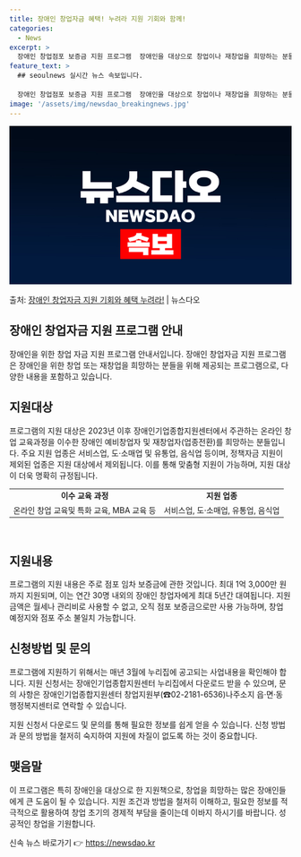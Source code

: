 ```yaml
---
title: 장애인 창업자금 혜택! 누려라 지원 기회와 함께!
categories:
  - News
excerpt: >
  장애인 창업점포 보증금 지원 프로그램  장애인을 대상으로 창업이나 재창업을 희망하는 분들을 위한 매우 유용한…
feature_text: >
  ## seoulnews 실시간 뉴스 속보입니다.

  장애인 창업점포 보증금 지원 프로그램  장애인을 대상으로 창업이나 재창업을 희망하는 분들을 위한 매우 유용한…
image: '/assets/img/newsdao_breakingnews.jpg'
---
```


![뉴스다오 속보](/assets/img/newsdao_breakingnews.jpg)

<p>출처: <a href="https://newsdao.kr/4623" rel="dofollow">장애인 창업자금 지원 기회와 혜택 누려라!</a> | 뉴스다오</p>

<h2 data-ke-size="size26">장애인 창업자금 지원 프로그램 안내</h2>
<p data-ke-size="size16">장애인을 위한 창업 자금 지원 프로그램 안내서입니다. 장애인 창업자금 지원 프로그램은 장애인을 위한 창업 또는 재창업을 희망하는 분들을 위해 제공되는 프로그램으로, 다양한 내용을 포함하고 있습니다.</p>

<h2 data-ke-size="size24">지원대상</h2>
<p data-ke-size="size16">프로그램의 지원 대상은 2023년 이후 장애인기업종합지원센터에서 주관하는 온라인 창업 교육과정을 이수한 장애인 예비창업자 및 재창업자(업종전환)를 희망하는 분들입니다. 주요 지원 업종은 서비스업, 도·소매업 및 유통업, 음식업 등이며, 정책자금 지원이 제외된 업종은 지원 대상에서 제외됩니다. 이를 통해 맞춤형 지원이 가능하며, 지원 대상이 더욱 명확히 규정됩니다.</p>

<table>
	<tr>
		<td style="text-align: center; height: 17px;"><b>이수 교육 과정</b></td>
		<td style="text-align: center; height: 17px;"><b>지원 업종</b></td>
	</tr>
	<tr>
		<td style="text-align: center; height: 17px;">온라인 창업 교육및 특화 교육, MBA 교육 등</td>
		<td style="text-align: center; height: 17px;">서비스업, 도·소매업, 유통업, 음식업</td>
	</tr>
</table>
<p data-ke-size="size16">&nbsp;</p>

<h2 data-ke-size="size24">지원내용</h2>
<p data-ke-size="size16">프로그램의 지원 내용은 주로 점포 임차 보증금에 관한 것입니다. 최대 1억 3,000만 원까지 지원되며, 이는 연간 30명 내외의 장애인 창업자에게 최대 5년간 대여됩니다. 지원 금액은 월세나 관리비로 사용할 수 없고, 오직 점포 보증금으로만 사용 가능하며, 창업 예정지와 점포 주소 불일치 가능합니다.</p>

<h2 data-ke-size="size24">신청방법 및 문의</h2>
<p data-ke-size="size16">프로그램에 지원하기 위해서는 매년 3월에 누리집에 공고되는 사업내용을 확인해야 합니다. 지원 신청서는 장애인기업종합지원센터 누리집에서 다운로드 받을 수 있으며, 문의 사항은 장애인기업종합지원센터 창업지원부(☎02-2181-6536)나주소지 읍·면·동 행정복지센터로 연락할 수 있습니다.</p>

<p data-ke-size="size16">지원 신청서 다운로드 및 문의를 통해 필요한 정보를 쉽게 얻을 수 있습니다. 신청 방법과 문의 방법을 철저히 숙지하여 지원에 차질이 없도록 하는 것이 중요합니다.</p>

<h2 data-ke-size="size24">맺음말</h2>
<p data-ke-size="size16">이 프로그램은 특히 장애인을 대상으로 한 지원책으로, 창업을 희망하는 많은 장애인들에게 큰 도움이 될 수 있습니다. 지원 조건과 방법을 철저히 이해하고, 필요한 정보를 적극적으로 활용하여 창업 초기의 경제적 부담을 줄이는데 이바지 하시기를 바랍니다. 성공적인 창업을 기원합니다.</p> 

신속 뉴스 바로가기 👉 <a href="https://newsdao.kr" rel="dofollow">https://newsdao.kr</a>


